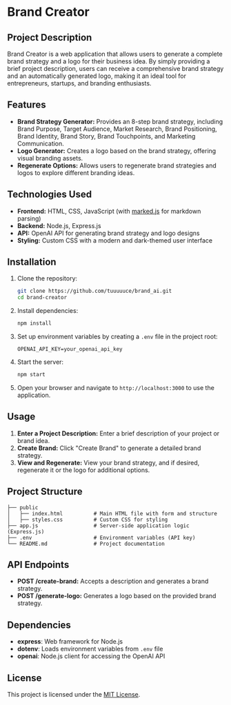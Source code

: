 # Brand Creator

## Project Description
Brand Creator is a web application that allows users to generate a complete brand strategy and a logo for their business idea. By simply providing a brief project description, users can receive a comprehensive brand strategy and an automatically generated logo, making it an ideal tool for entrepreneurs, startups, and branding enthusiasts.

## Features
- **Brand Strategy Generator:** Provides an 8-step brand strategy, including Brand Purpose, Target Audience, Market Research, Brand Positioning, Brand Identity, Brand Story, Brand Touchpoints, and Marketing Communication.
- **Logo Generator:** Creates a logo based on the brand strategy, offering visual branding assets.
- **Regenerate Options:** Allows users to regenerate brand strategies and logos to explore different branding ideas.

## Technologies Used
- **Frontend:** HTML, CSS, JavaScript (with [marked.js](https://github.com/markedjs/marked) for markdown parsing)
- **Backend:** Node.js, Express.js
- **API:** OpenAI API for generating brand strategy and logo designs
- **Styling:** Custom CSS with a modern and dark-themed user interface

## Installation

1. Clone the repository:
   ```bash
   git clone https://github.com/tuuuuuce/brand_ai.git
   cd brand-creator
   ```

2. Install dependencies:
   ```bash
   npm install
   ```

3. Set up environment variables by creating a `.env` file in the project root:
   ```
   OPENAI_API_KEY=your_openai_api_key
   ```

4. Start the server:
   ```bash
   npm start
   ```

5. Open your browser and navigate to `http://localhost:3000` to use the application.

## Usage

1. **Enter a Project Description:** Enter a brief description of your project or brand idea.
2. **Create Brand:** Click "Create Brand" to generate a detailed brand strategy.
3. **View and Regenerate:** View your brand strategy, and if desired, regenerate it or the logo for additional options.

## Project Structure

```plaintext
├── public
│   ├── index.html          # Main HTML file with form and structure
│   ├── styles.css          # Custom CSS for styling
├── app.js                  # Server-side application logic (Express.js)
├── .env                    # Environment variables (API key)
└── README.md               # Project documentation
```

## API Endpoints

- **POST /create-brand:** Accepts a description and generates a brand strategy.
- **POST /generate-logo:** Generates a logo based on the provided brand strategy.

## Dependencies

- **express**: Web framework for Node.js
- **dotenv**: Loads environment variables from `.env` file
- **openai**: Node.js client for accessing the OpenAI API

## License

This project is licensed under the [MIT License](LICENSE).
